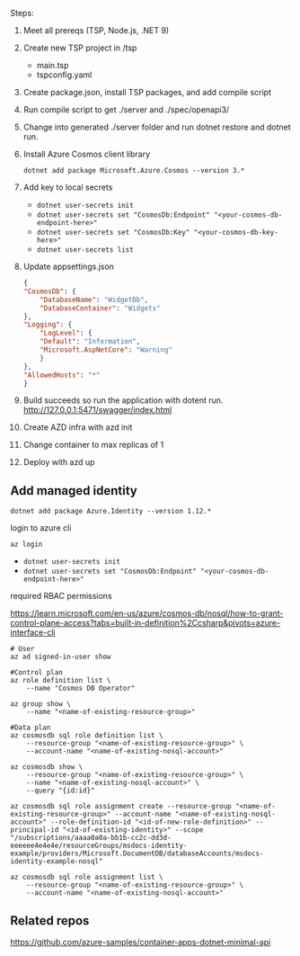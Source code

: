 Steps:

1. Meet all prereqs (TSP, Node.js, .NET 9)
1. Create new TSP project in /tsp
    * main.tsp
    * tspconfig.yaml
1. Create package.json, install TSP packages, and add compile script
1. Run compile script to get ./server and ./spec/openapi3/
1. Change into generated ./server folder and run dotnet restore and dotnet run.
1. Install Azure Cosmos client library

    ```
    dotnet add package Microsoft.Azure.Cosmos --version 3.*
    ```

1. Add key to local secrets

    * `dotnet user-secrets init`
    * `dotnet user-secrets set "CosmosDb:Endpoint" "<your-cosmos-db-endpoint-here>"`
    * `dotnet user-secrets set "CosmosDb:Key" "<your-cosmos-db-key-here>"`
    * `dotnet user-secrets list`

1. Update appsettings.json

    ```json
    {
    "CosmosDb": {
        "DatabaseName": "WidgetDb",
        "DatabaseContainer": "Widgets"
    },
    "Logging": {
        "LogLevel": {
        "Default": "Information",
        "Microsoft.AspNetCore": "Warning"
        }
    },
    "AllowedHosts": "*"
    }
    ```

1. Build succeeds so run the application with dotent run. http://127.0.0.1:5471/swagger/index.html
1. Create AZD infra with azd init
1. Change container to max replicas of 1
1. Deploy with azd up

## Add managed identity 

```
dotnet add package Azure.Identity --version 1.12.*
```

login to azure cli

```
az login
```

* `dotnet user-secrets init`
* `dotnet user-secrets set "CosmosDb:Endpoint" "<your-cosmos-db-endpoint-here>"`

required RBAC permissions

https://learn.microsoft.com/en-us/azure/cosmos-db/nosql/how-to-grant-control-plane-access?tabs=built-in-definition%2Ccsharp&pivots=azure-interface-cli

```
# User
az ad signed-in-user show

#Control plan
az role definition list \
    --name "Cosmos DB Operator"

az group show \
    --name "<name-of-existing-resource-group>"

#Data plan
az cosmosdb sql role definition list \
    --resource-group "<name-of-existing-resource-group>" \
    --account-name "<name-of-existing-nosql-account>"

az cosmosdb show \
    --resource-group "<name-of-existing-resource-group>" \
    --name "<name-of-existing-nosql-account>" \
    --query "{id:id}"

az cosmosdb sql role assignment create --resource-group "<name-of-existing-resource-group>" --account-name "<name-of-existing-nosql-account>" --role-definition-id "<id-of-new-role-definition>" --principal-id "<id-of-existing-identity>" --scope "/subscriptions/aaaa0a0a-bb1b-cc2c-dd3d-eeeeee4e4e4e/resourceGroups/msdocs-identity-example/providers/Microsoft.DocumentDB/databaseAccounts/msdocs-identity-example-nosql"

az cosmosdb sql role assignment list \
    --resource-group "<name-of-existing-resource-group>" \
    --account-name "<name-of-existing-nosql-account>"
```

## Related repos

https://github.com/azure-samples/container-apps-dotnet-minimal-api